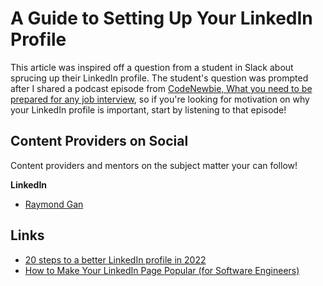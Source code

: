# A Guide to Setting Up Your LinkedIn Profile

This article was inspired off a question from a student in Slack about sprucing up their LinkedIn profile. The student's question was prompted after I shared a podcast episode from [CodeNewbie, What you need to be prepared for any job interview](https://www.codenewbie.org/podcast/what-you-need-to-be-prepared-for-any-job-interview), so if you're looking for motivation on why your LinkedIn profile is important, start by listening to that episode!

## Content Providers on Social

Content providers and mentors on the subject matter your can follow!

**LinkedIn**

- [Raymond Gan](https://www.linkedin.com/in/raymond-gan-i-do-not-seek-a-job-0ba8011/)

## Links

- [20 steps to a better LinkedIn profile in 2022](https://www.linkedin.com/business/sales/blog/profile-best-practices/17-steps-to-a-better-linkedin-profile-in-2017)
- [How to Make Your LinkedIn Page Popular (for Software Engineers)](https://www.linkedin.com/pulse/software-developers-how-make-popular-linkedin-page-raymond-gan/)